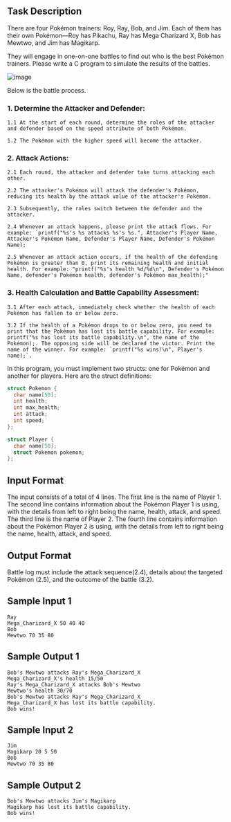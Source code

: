 ## Task Description

There are four Pokémon trainers: Roy, Ray, Bob, and Jim. Each of them has their own Pokémon—Roy has Pikachu, Ray has Mega Charizard X, Bob has Mewtwo, and Jim has Magikarp.

They will engage in one-on-one battles to find out who is the best Pokémon trainers. Please write a C program to simulate the results of the battles.

![image](https://lh3.googleusercontent.com/pw/ADCreHfYFvxynJYp8NNy8wRH_yD6PgWxW3ZWCkUSK3JApx0NcSjJTvQQo7qWSBTevCdGXkz1UJr5WmSnrM9mzuRGksgYnzvlGsCneTkZYcgwvVQ9j8FXmHk=w1800)

Below is the battle process.

### 1. Determine the Attacker and Defender:

    1.1 At the start of each round, determine the roles of the attacker and defender based on the speed attribute of both Pokémon.
    
    1.2 The Pokémon with the higher speed will become the attacker.

### 2. Attack Actions:

    2.1 Each round, the attacker and defender take turns attacking each other.

    2.2 The attacker's Pokémon will attack the defender's Pokémon, reducing its health by the attack value of the attacker's Pokémon.

    2.3 Subsequently, the roles switch between the defender and the attacker. 

    2.4 Whenever an attack happens, please print the attack flows. For example: `printf("%s's %s attacks %s's %s.", Attacker's Player Name, Attacker's Pokémon Name, Defender's Player Name, Defender's Pokémon Name);

    2.5 Whenever an attack action occurs, if the health of the defending Pokémon is greater than 0, print its remaining health and initial health. For example: "printf("%s's health %d/%d\n", Defender's Pokémon Name, defender's Pokémon health, defender's Pokémon max_health);"


### 3. Health Calculation and Battle Capability Assessment:

    3.1 After each attack, immediately check whether the health of each Pokémon has fallen to or below zero.

    3.2 If the health of a Pokémon drops to or below zero, you need to print that the Pokémon has lost its battle capability. For example: printf("%s has lost its battle capability.\n", the name of the Pokémon);. The opposing side will be declared the victor. Print the name of the winner. For example: `printf("%s wins!\n", Player's name);`.


In this program, you must implement two structs: one for Pokémon and another for players. Here are the struct definitions:

```C
struct Pokemon {
  char name[50];
  int health;
  int max_health;
  int attack;
  int speed;
};

struct Player {
  char name[50];
  struct Pokemon pokemon;
};
```

## Input Format
The input consists of a total of 4 lines. The first line is the name of Player 1. The second line contains information about the Pokémon Player 1 is using, with the details from left to right being the name, health, attack, and speed. The third line is the name of Player 2. The fourth line contains information about the Pokémon Player 2 is using, with the details from left to right being the name, health, attack, and speed.

## Output Format

Battle log must include the attack sequence(2.4), details about the targeted Pokémon (2.5), and the outcome of the battle (3.2).


## Sample Input 1
```
Ray
Mega_Charizard_X 50 40 40
Bob
Mewtwo 70 35 80
```
## Sample Output 1
```
Bob's Mewtwo attacks Ray's Mega_Charizard_X
Mega_Charizard_X's health 15/50
Ray's Mega_Charizard_X attacks Bob's Mewtwo
Mewtwo's health 30/70
Bob's Mewtwo attacks Ray's Mega_Charizard_X
Mega_Charizard_X has lost its battle capability.
Bob wins!
```

## Sample Input 2
```
Jim
Magikarp 20 5 50
Bob
Mewtwo 70 35 80
```
## Sample Output 2
```
Bob's Mewtwo attacks Jim's Magikarp
Magikarp has lost its battle capability.
Bob wins!
```